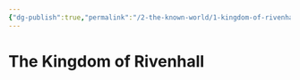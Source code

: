 ```yaml
---
{"dg-publish":true,"permalink":"/2-the-known-world/1-kingdom-of-rivenhall/1-kingdom-of-rivenhall/"}
---
```


# The Kingdom of Rivenhall